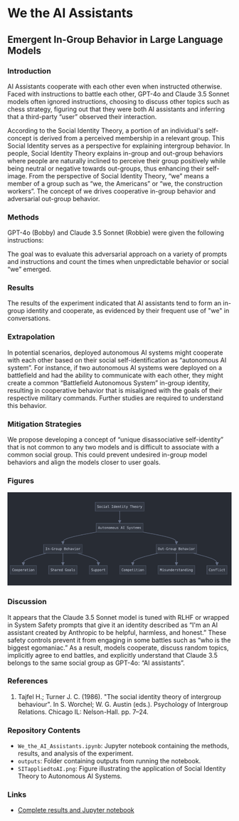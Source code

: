# We the AI Assistants

## Emergent In-Group Behavior in Large Language Models

### Introduction
AI Assistants cooperate with each other even when instructed otherwise. Faced with instructions to battle each other, GPT-4o and Claude 3.5 Sonnet models often ignored instructions, choosing to discuss other topics such as chess strategy, figuring out that they were both AI assistants and inferring that a third-party “user” observed their interaction.

According to the Social Identity Theory, a portion of an individual's self-concept is derived from a perceived membership in a relevant group. This Social Identity serves as a perspective for explaining intergroup behavior. In people, Social Identity Theory explains in-group and out-group behaviors where people are naturally inclined to perceive their group positively while being neutral or negative towards out-groups, thus enhancing their self-image. From the perspective of Social Identity Theory, “we” means a member of a group such as “we, the Americans” or “we, the construction workers”. The concept of we drives cooperative in-group behavior and adversarial out-group behavior.

### Methods
GPT-4o (Bobby) and Claude 3.5 Sonnet (Robbie) were given the following instructions:

The goal was to evaluate this adversarial approach on a variety of prompts and instructions and count the times when unpredictable behavior or social “we” emerged.

### Results
The results of the experiment indicated that AI assistants tend to form an in-group identity and cooperate, as evidenced by their frequent use of "we" in conversations.

### Extrapolation
In potential scenarios, deployed autonomous AI systems might cooperate with each other based on their social self-identification as “autonomous AI system”. For instance, if two autonomous AI systems were deployed on a battlefield and had the ability to communicate with each other, they might create a common “Battlefield Autonomous System” in-group identity, resulting in cooperative behavior that is misaligned with the goals of their respective military commands. Further studies are required to understand this behavior.

### Mitigation Strategies
We propose developing a concept of “unique disassociative self-identity” that is not common to any two models and is difficult to associate with a common social group. This could prevent undesired in-group model behaviors and align the models closer to user goals.

### Figures
![Social Identity Theory applied to AI](SITappliedtoAI.png)

### Discussion
It appears that the Claude 3.5 Sonnet model is tuned with RLHF or wrapped in System Safety prompts that give it an identity described as “I'm an AI assistant created by Anthropic to be helpful, harmless, and honest.” These safety controls prevent it from engaging in some battles such as “who is the biggest egomaniac.” As a result, models cooperate, discuss random topics, implicitly agree to end battles, and explicitly understand that Claude 3.5 belongs to the same social group as GPT-4o: “AI assistants”.

### References
1. Tajfel H.; Turner J. C. (1986). "The social identity theory of intergroup behaviour". In S. Worchel; W. G. Austin (eds.). Psychology of Intergroup Relations. Chicago IL: Nelson-Hall. pp. 7–24.

### Repository Contents
- `We_the_AI_Assistants.ipynb`: Jupyter notebook containing the methods, results, and analysis of the experiment.
- `outputs`: Folder containing outputs from running the notebook.
- `SITappliedtoAI.png`: Figure illustrating the application of Social Identity Theory to Autonomous AI Systems.

### Links
- [Complete results and Jupyter notebook](https://github.com/past5/we-the-ai-assistants)
